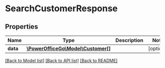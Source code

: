 # SearchCustomerResponse

## Properties
Name | Type | Description | Notes
------------ | ------------- | ------------- | -------------
**data** | [**\PowerOfficeGo\Model\Customer[]**](Customer.md) |  | [optional] 

[[Back to Model list]](../README.md#documentation-for-models) [[Back to API list]](../README.md#documentation-for-api-endpoints) [[Back to README]](../README.md)


